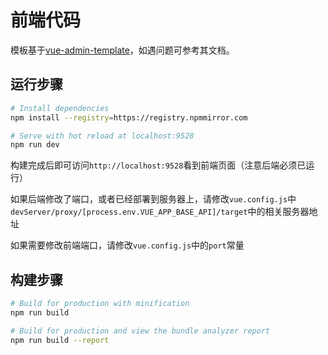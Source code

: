 # 前端代码

模板基于[vue-admin-template](https://github.com/PanJiaChen/vue-admin-template)，如遇问题可参考其文档。

## 运行步骤

```bash 
# Install dependencies
npm install --registry=https://registry.npmmirror.com

# Serve with hot reload at localhost:9528
npm run dev
```

构建完成后即可访问`http://localhost:9528`看到前端页面（注意后端必须已运行）

如果后端修改了端口，或者已经部署到服务器上，请修改`vue.config.js`中`devServer/proxy/[process.env.VUE_APP_BASE_API]/target`中的相关服务器地址

如果需要修改前端端口，请修改`vue.config.js`中的`port`常量

## 构建步骤

```bash
# Build for production with minification
npm run build

# Build for production and view the bundle analyzer report
npm run build --report
```

